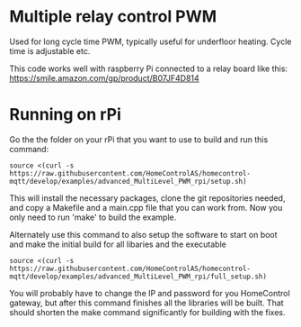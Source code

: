 # Multiple relay control PWM

Used for long cycle time PWM, typically useful for underfloor heating. Cycle time is adjustable etc.

This code works well with raspberry Pi connected to a relay board like this:
https://smile.amazon.com/gp/product/B07JF4D814

# Running on rPi
Go the the folder on your rPi that you want to use to build and run this command:  
```
source <(curl -s https://raw.githubusercontent.com/HomeControlAS/homecontrol-mqtt/develop/examples/advanced_MultiLevel_PWM_rpi/setup.sh)
```
This will install the necessary packages, clone the git repositories needed, and copy a Makefile and a main.cpp file that you can work from. Now you only need to run 'make' to build the example.  
  
Alternately use this command to also setup the software to start on boot and make the initial build for all libaries and the executable
```
source <(curl -s https://raw.githubusercontent.com/HomeControlAS/homecontrol-mqtt/develop/examples/advanced_MultiLevel_PWM_rpi/full_setup.sh)
```
You will probably have to change the IP and password for you HomeControl gateway, but after this command finishes all the libraries will be built. That should shorten the make command significantly for building with the fixes.
